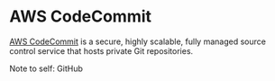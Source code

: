 # AWS CodeCommit

[AWS CodeCommit](https://aws.amazon.com/codecommit/) is a secure, highly scalable, fully managed source control service that hosts private Git repositories.

Note to self:
GitHub